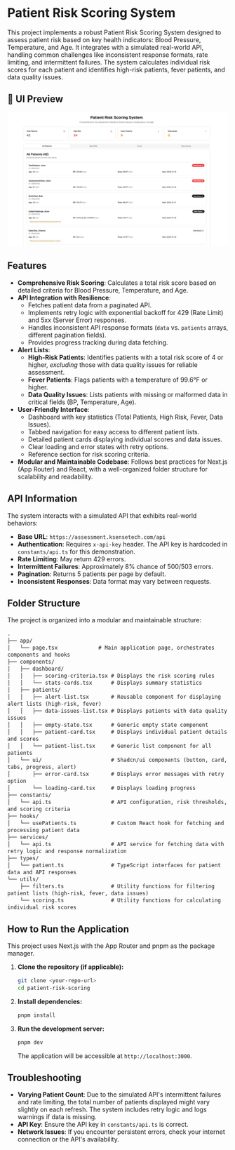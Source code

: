 # Patient Risk Scoring System

This project implements a robust Patient Risk Scoring System designed to assess patient risk based on key health indicators: Blood Pressure, Temperature, and Age. It integrates with a simulated real-world API, handling common challenges like inconsistent response formats, rate limiting, and intermittent failures. The system calculates individual risk scores for each patient and identifies high-risk patients, fever patients, and data quality issues.

## 📸 UI Preview

![Patient Risk Scoring Screenshot](./public/screenshots/patient-risk-ui.png)

## Features

*   **Comprehensive Risk Scoring**: Calculates a total risk score based on detailed criteria for Blood Pressure, Temperature, and Age.
*   **API Integration with Resilience**:
    *   Fetches patient data from a paginated API.
    *   Implements retry logic with exponential backoff for 429 (Rate Limit) and 5xx (Server Error) responses.
    *   Handles inconsistent API response formats (`data` vs. `patients` arrays, different pagination fields).
    *   Provides progress tracking during data fetching.
*   **Alert Lists**:
    *   **High-Risk Patients**: Identifies patients with a total risk score of 4 or higher, *excluding* those with data quality issues for reliable assessment.
    *   **Fever Patients**: Flags patients with a temperature of 99.6°F or higher.
    *   **Data Quality Issues**: Lists patients with missing or malformed data in critical fields (BP, Temperature, Age).
*   **User-Friendly Interface**:
    *   Dashboard with key statistics (Total Patients, High Risk, Fever, Data Issues).
    *   Tabbed navigation for easy access to different patient lists.
    *   Detailed patient cards displaying individual scores and data issues.
    *   Clear loading and error states with retry options.
    *   Reference section for risk scoring criteria.
*   **Modular and Maintainable Codebase**: Follows best practices for Next.js (App Router) and React, with a well-organized folder structure for scalability and readability.

## API Information

The system interacts with a simulated API that exhibits real-world behaviors:

*   **Base URL**: `https://assessment.ksensetech.com/api`
*   **Authentication**: Requires `x-api-key` header. The API key is hardcoded in `constants/api.ts` for this demonstration.
*   **Rate Limiting**: May return 429 errors.
*   **Intermittent Failures**: Approximately 8% chance of 500/503 errors.
*   **Pagination**: Returns 5 patients per page by default.
*   **Inconsistent Responses**: Data format may vary between requests.

## Folder Structure

The project is organized into a modular and maintainable structure:

```
.
├── app/
│   └── page.tsx             # Main application page, orchestrates components and hooks
├── components/
│   ├── dashboard/
│   │   ├── scoring-criteria.tsx # Displays the risk scoring rules
│   │   └── stats-cards.tsx      # Displays summary statistics
│   ├── patients/
│   │   ├── alert-list.tsx       # Reusable component for displaying alert lists (high-risk, fever)
│   │   ├── data-issues-list.tsx # Displays patients with data quality issues
│   │   ├── empty-state.tsx      # Generic empty state component
│   │   ├── patient-card.tsx     # Displays individual patient details and scores
│   │   └── patient-list.tsx     # Generic list component for all patients
│   └── ui/                      # Shadcn/ui components (button, card, tabs, progress, alert)
│       ├── error-card.tsx       # Displays error messages with retry option
│       └── loading-card.tsx     # Displays loading progress
├── constants/
│   └── api.ts                   # API configuration, risk thresholds, and scoring criteria
├── hooks/
│   └── usePatients.ts           # Custom React hook for fetching and processing patient data
├── services/
│   └── api.ts                   # API service for fetching data with retry logic and response normalization
├── types/
│   └── patient.ts               # TypeScript interfaces for patient data and API responses
└── utils/
    ├── filters.ts               # Utility functions for filtering patient lists (high-risk, fever, data issues)
    └── scoring.ts               # Utility functions for calculating individual risk scores
```

## How to Run the Application

This project uses Next.js with the App Router and pnpm as the package manager.

1.  **Clone the repository (if applicable):**
    ```bash
    git clone <your-repo-url>
    cd patient-risk-scoring
    ```

2.  **Install dependencies:**
    ```bash
    pnpm install
    ```

3.  **Run the development server:**
    ```bash
    pnpm dev
    ```

    The application will be accessible at `http://localhost:3000`.


## Troubleshooting

*   **Varying Patient Count**: Due to the simulated API's intermittent failures and rate limiting, the total number of patients displayed might vary slightly on each refresh. The system includes retry logic and logs warnings if data is missing.
*   **API Key**: Ensure the API key in `constants/api.ts` is correct.
*   **Network Issues**: If you encounter persistent errors, check your internet connection or the API's availability.
